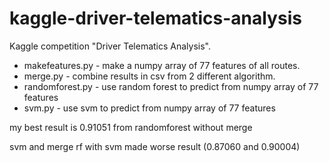 # kaggle-driver-telematics-analysis
Kaggle competition "Driver Telematics Analysis".

- makefeatures.py - make a numpy array of 77 features of all routes.
- merge.py - combine results in csv from 2 different algorithm.
- randomforest.py - use random forest to predict from numpy array of 77 features
- svm.py - use svm to predict from numpy array of 77 features

my best result is 0.91051 from randomforest without merge

svm and merge rf with svm made worse result (0.87060 and 0.90004)

